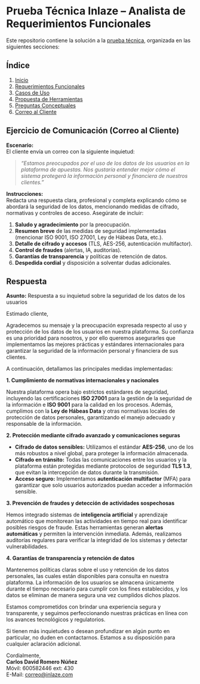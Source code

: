 # Prueba Técnica Inlaze – Analista de Requerimientos Funcionales

Este repositorio contiene la solución a la [prueba técnica](https://sportenlace-my.sharepoint.com/personal/y_carmona_inlaze_com/_layouts/15/onedrive.aspx?id=%2Fpersonal%2Fy%5Fcarmona%5Finlaze%5Fcom%2FDocuments%2FTalento%20Humano%20%28Contrataci%C3%B3n%29%2FDOCUMENTOS%20EMPLEADOS%2FSPORT%20ENLACE%20%20NUEVOS%20CONTRATOS%2F11%5FPRUEBAS%20Y%20PERFILES%2FPRUEBAS%2FPrueba%20T%C3%A9cnica%20%2D%20Analista%20de%20Requerimientos%2Epdf&parent=%2Fpersonal%2Fy%5Fcarmona%5Finlaze%5Fcom%2FDocuments%2FTalento%20Humano%20%28Contrataci%C3%B3n%29%2FDOCUMENTOS%20EMPLEADOS%2FSPORT%20ENLACE%20%20NUEVOS%20CONTRATOS%2F11%5FPRUEBAS%20Y%20PERFILES%2FPRUEBAS&ga=1&LOF=1), organizada en las siguientes secciones:

## Índice

1. [Inicio](./README.md)
2. [Requerimientos Funcionales](./Requerimientos.md)
3. [Casos de Uso](./Casos_de_Uso.md)
4. [Propuesta de Herramientas](./Herramientas.md)
5. [Preguntas Conceptuales](./Preguntas_Conceptuales.md)
6. [Correo al Cliente](./Correo_Cliente.md)

## Ejercicio de Comunicación (Correo al Cliente)

**Escenario:**  
El cliente envía un correo con la siguiente inquietud:

> _“Estamos preocupados por el uso de los datos de los usuarios en la plataforma de apuestas. Nos gustaría entender mejor cómo el sistema protegerá la información personal y financiera de nuestros clientes.”_

**Instrucciones:**  
Redacta una respuesta clara, profesional y completa explicando cómo se abordará la seguridad de los datos, mencionando medidas de cifrado, normativas y controles de acceso. Asegúrate de incluir:

1. **Saludo y agradecimiento** por la preocupación.
2. **Resumen breve** de las medidas de seguridad implementadas (mencionar ISO 9001, ISO 27001, Ley de Hábeas Data, etc.).
3. **Detalle de cifrado y accesos** (TLS, AES-256, autenticación multifactor).
4. **Control de fraudes** (alertas, IA, auditorías).
5. **Garantías de transparencia** y políticas de retención de datos.
6. **Despedida cordial** y disposición a solventar dudas adicionales.

## Respuesta

**Asunto:** Respuesta a su inquietud sobre la seguridad de los datos de los usuarios

Estimado cliente,

Agradecemos su mensaje y la preocupación expresada respecto al uso y protección de los datos de los usuarios en nuestra plataforma. Su confianza es una prioridad para nosotros, y por ello queremos asegurarles que implementamos las mejores prácticas y estándares internacionales para garantizar la seguridad de la información personal y financiera de sus clientes.

A continuación, detallamos las principales medidas implementadas:

 **1. Cumplimiento de normativas internacionales y nacionales**

Nuestra plataforma opera bajo estrictos estándares de seguridad, incluyendo las certificaciones **ISO 27001** para la gestión de la seguridad de la información e **ISO 9001** para la calidad en los procesos. Además, cumplimos con la **Ley de Hábeas Data** y otras normativas locales de protección de datos personales, garantizando el manejo adecuado y responsable de la información.

 **2. Protección mediante cifrado avanzado y comunicaciones seguras**

- **Cifrado de datos sensibles:** Utilizamos el estándar **AES-256**, uno de los más robustos a nivel global, para proteger la información almacenada.
- **Cifrado en tránsito:** Todas las comunicaciones entre los usuarios y la plataforma están protegidas mediante protocolos de seguridad **TLS 1.3**, que evitan la intercepción de datos durante la transmisión.
- **Acceso seguro:** Implementamos **autenticación multifactor** (MFA) para garantizar que solo usuarios autorizados puedan acceder a información sensible.

**3. Prevención de fraudes y detección de actividades sospechosas**

Hemos integrado sistemas de **inteligencia artificial** y aprendizaje automático que monitorean las actividades en tiempo real para identificar posibles riesgos de fraude. Estas herramientas generan **alertas automáticas** y permiten la intervención inmediata. Además, realizamos auditorías regulares para verificar la integridad de los sistemas y detectar vulnerabilidades.

 **4. Garantías de transparencia y retención de datos**

Mantenemos políticas claras sobre el uso y retención de los datos personales, las cuales están disponibles para consulta en nuestra plataforma. La información de los usuarios se almacena únicamente durante el tiempo necesario para cumplir con los fines establecidos, y los datos se eliminan de manera segura una vez cumplidos dichos plazos.

Estamos comprometidos con brindar una experiencia segura y transparente, y seguimos perfeccionando nuestras prácticas en línea con los avances tecnológicos y regulatorios.

Si tienen más inquietudes o desean profundizar en algún punto en particular, no duden en contactarnos. Estamos a su disposición para cualquier aclaración adicional.

Cordialmente,  
**Carlos David Romero Núñez**  
Móvil: 600582446 ext: 430  
E-Mail: [correo@inlaze.com](mailto:correo@inlaze.com)
